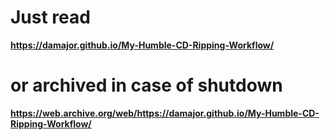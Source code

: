 Just read
=========

**https://damajor.github.io/My-Humble-CD-Ripping-Workflow/**

or archived in case of shutdown
===============================

**https://web.archive.org/web/https://damajor.github.io/My-Humble-CD-Ripping-Workflow/**